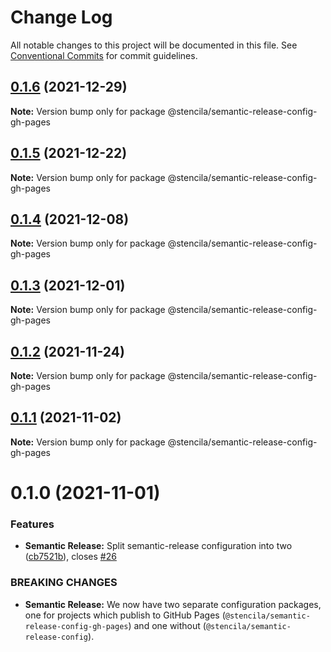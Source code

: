 # Change Log

All notable changes to this project will be documented in this file.
See [Conventional Commits](https://conventionalcommits.org) for commit guidelines.

## [0.1.6](https://github.com/stencila/dev-config/compare/@stencila/semantic-release-config-gh-pages@0.1.5...@stencila/semantic-release-config-gh-pages@0.1.6) (2021-12-29)

**Note:** Version bump only for package @stencila/semantic-release-config-gh-pages

## [0.1.5](https://github.com/stencila/dev-config/compare/@stencila/semantic-release-config-gh-pages@0.1.4...@stencila/semantic-release-config-gh-pages@0.1.5) (2021-12-22)

**Note:** Version bump only for package @stencila/semantic-release-config-gh-pages

## [0.1.4](https://github.com/stencila/dev-config/compare/@stencila/semantic-release-config-gh-pages@0.1.3...@stencila/semantic-release-config-gh-pages@0.1.4) (2021-12-08)

**Note:** Version bump only for package @stencila/semantic-release-config-gh-pages

## [0.1.3](https://github.com/stencila/dev-config/compare/@stencila/semantic-release-config-gh-pages@0.1.2...@stencila/semantic-release-config-gh-pages@0.1.3) (2021-12-01)

**Note:** Version bump only for package @stencila/semantic-release-config-gh-pages

## [0.1.2](https://github.com/stencila/dev-config/compare/@stencila/semantic-release-config-gh-pages@0.1.1...@stencila/semantic-release-config-gh-pages@0.1.2) (2021-11-24)

**Note:** Version bump only for package @stencila/semantic-release-config-gh-pages

## [0.1.1](https://github.com/stencila/dev-config/compare/@stencila/semantic-release-config-gh-pages@0.1.0...@stencila/semantic-release-config-gh-pages@0.1.1) (2021-11-02)

**Note:** Version bump only for package @stencila/semantic-release-config-gh-pages

# 0.1.0 (2021-11-01)

### Features

- **Semantic Release:** Split semantic-release configuration into two ([cb7521b](https://github.com/stencila/dev-config/commit/cb7521b73e15bda2ba39668feec256919e18f15c)), closes [#26](https://github.com/stencila/dev-config/issues/26)

### BREAKING CHANGES

- **Semantic Release:** We now have two separate configuration packages, one for
  projects which publish to GitHub Pages (`@stencila/semantic-release-config-gh-pages`)
  and one without (`@stencila/semantic-release-config`).
